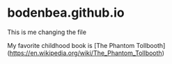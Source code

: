 # bodenbea.github.io
This is me changing the file

My favorite childhood book is [The Phantom Tollbooth]
(https://en.wikipedia.org/wiki/The_Phantom_Tollbooth)




